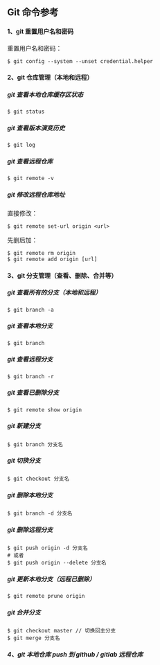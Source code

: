 ## Git 命令参考

#### 1、git 重置用户名和密码

重置用户名和密码：

```git
$ git config --system --unset credential.helper
```
#### 2、git 仓库管理（本地和远程）

##### git 查看本地仓库缓存区状态

```git
$ git status
```

##### git 查看版本演变历史

```git
$ git log
```

##### git 查看远程仓库

```git
$ git remote -v
```

##### git 修改远程仓库地址

直接修改：

```git
$ git remote set-url origin <url>
```

先删后加：

```git
$ git remote rm origin
$ git remote add origin [url]
```

#### 3、git 分支管理（查看、删除、合并等）

##### git 查看所有的分支（本地和远程）

```git
$ git branch -a
```

##### git 查看本地分支

```git
$ git branch
```

##### git 查看远程分支

```git
$ git branch -r
```

##### git 查看已删除分支

```git
$ git remote show origin
```

##### git 新建分支

```git
$ git branch 分支名
```

##### git 切换分支

```git
$ git checkout 分支名
```

##### git 删除本地分支

```git
$ git branch -d 分支名
```

##### git 删除远程分支

```git
$ git push origin -d 分支名
# 或者
$ git push origin --delete 分支名
```

##### git 更新本地分支（远程已删除）

```git
$ git remote prune origin
```

##### git 合并分支

```git
$ git checkout master // 切换回主分支
$ git merge 分支名
```

##### 4、git 本地仓库 push 到 github / gitlab 远程仓库